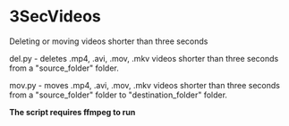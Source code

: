 # 3SecVideos
 Deleting or moving videos shorter than three seconds

del.py - deletes .mp4, .avi, .mov, .mkv videos shorter than three seconds from a "source_folder" folder.

mov.py - moves .mp4, .avi, .mov, .mkv videos shorter than three seconds from a "source_folder" folder to "destination_folder" folder.

**The script requires ffmpeg to run**